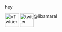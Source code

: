 <p>hey</p>
<p><img align="left" width="45" height="45" src="https://image.flaticon.com/icons/png/512/124/124021.png" alt="
=Twitter" ></p> 
<style type="@liloamaral">
.image-left {
  display: block;
  margin-left: auto;
  margin-right: auto;
  float: right;
}
</style>

<p>
<img src="https://image.flaticon.com/icons/png/512/124/124021.png" alt="twitter" style="float:left;width:45px;height:45px;">
@liloamaral  
</p>
